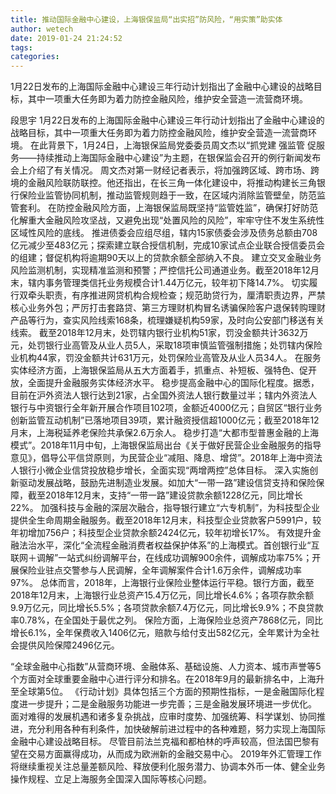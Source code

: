 ```yaml
---
title: 推动国际金融中心建设，上海银保监局“出实招”防风险，“用实策”助实体
author: wetech
date: 2019-01-24 21:24:52
tags: 
categories: 
---
```

1月22日发布的上海国际金融中心建设三年行动计划指出了金融中心建设的战略目标，其中一项重大任务即为着力防控金融风险，维护安全营造一流营商环境。
<!-- more -->
段思宇
1月22日发布的上海国际金融中心建设三年行动计划指出了金融中心建设的战略目标，其中一项重大任务即为着力防控金融风险，维护安全营造一流营商环境。
在此背景下，1月24日，上海银保监局党委委员周文杰以“抓党建 强监管 促服务——持续推动上海国际金融中心建设”为主题，在银保监会召开的例行新闻发布会上介绍了有关情况。
周文杰对第一财经记者表示，将加强跨区域、跨市场、跨境的金融风险联防联控。他还指出，在长三角一体化建设中，将推动构建长三角银行保险业监管协同机制，推动监管规则趋于一致，在区域内消除监管壁垒，防范监管套利。
在防控金融风险方面，上海银保监局既坚持“监管姓监”，确保打好防范化解重大金融风险攻坚战，又避免出现“处置风险的风险”，牢牢守住不发生系统性区域性风险的底线。
推进债委会应组尽组，辖内15家债委会涉及债务总额由708亿元减少至483亿元；探索建立联合授信机制，完成10家试点企业联合授信委员会的组建；督促机构将逾期90天以上的贷款余额全部纳入不良。
建立交叉金融业务风险监测机制，实现精准监测和预警；严控信托公司通道业务。截至2018年12月末，辖内事务管理类信托业务规模合计1.44万亿元，较年初下降14.7%。
切实履行双牵头职责，有序推进网贷机构合规检查；规范助贷行为，厘清职责边界，严禁核心业务外包；严厉打击套路贷、第三方理财机构冒名诱骗保险客户退保转购理财产品等行为，查实风险线索168条，梳理嫌疑机构59家，及时向公安部门移送有关线索。
截至2018年12月末，处罚辖内银行业机构51家，罚没金额共计3632万元，处罚银行业高管及从业人员5人，采取18项审慎监管强制措施；处罚辖内保险业机构44家，罚没金额共计631万元，处罚保险业高管及从业人员34人。
在服务实体经济方面，上海银保监局从五大方面着手，抓重点、补短板、强特色、促开放，全面提升金融服务实体经济水平。
稳步提高金融中心的国际化程度。据悉，目前在沪外资法人银行达到21家，占全国外资法人银行数量过半；辖内外资法人银行与中资银行全年新开展合作项目102项，金额近4000亿元；自贸区“银行业务创新监管互动机制”已落地项目39项，累计融资授信超1000亿元；截至2018年12月末，上海税延养老保险共承保2.6万余人。
稳步打造“大都市型普惠金融的上海模式”。2018年11月中旬，上海银保监局出台《关于做好民营企业金融服务的指导意见》，倡导公平信贷原则，为民营企业“减阻、降息、增贷”。2018年上海中资法人银行小微企业信贷投放稳步增长，全面实现“两增两控”总体目标。
深入实施创新驱动发展战略，鼓励先进制造业发展。如加大“一带一路”建设信贷支持和保险保障，截至2018年12月末，支持“一带一路”建设贷款余额1228亿元，同比增长22%。
加强科技与金融的深层次融合，指导银行建立“六专机制”，为科技型企业提供全生命周期金融服务。截至2018年12月末，科技型企业贷款客户5991户，较年初增加756户；科技型企业贷款余额2424亿元，较年初增长17%。
有效提升金融法治水平，深化“全流程金融消费者权益保护体系”的上海模式。首创银行业“互联网＋调解”一站式纠纷调解平台，在线成功调解900余件，调解成功率75%；开展保险业驻点交警参与人民调解，全年调解案件合计1.6万余件，调解成功率97%。
总体而言，2018年，上海银行业保险业整体运行平稳。银行方面，截至2018年12月末，上海银行业总资产15.4万亿元，同比增长4.6%；各项存款余额9.9万亿元，同比增长5.5%；各项贷款余额7.4万亿元，同比增长9.9%；不良贷款率0.78%，在全国处于最优之列。
保险方面，上海保险业总资产7868亿元，同比增长6.1%，全年保费收入1406亿元，赔款与给付支出582亿元，全年累计为全社会提供风险保障2496亿元。
 
 
“全球金融中心指数”从营商环境、金融体系、基础设施、人力资本、城市声誉等5个方面对全球重要金融中心进行评分和排名。在2018年9月的最新排名中，上海升至全球第5位。
《行动计划》具体包括三个方面的预期性指标，一是金融国际化程度进一步提升；二是金融服务功能进一步完善；三是金融发展环境进一步优化。
面对难得的发展机遇和诸多复杂挑战，应审时度势、加强统筹、科学谋划、协同推进，充分利用各种有利条件，加快破解前进过程中的各种难题，努力实现上海国际金融中心建设战略目标。
尽管目前法兰克福和都柏林的呼声较高，但法国巴黎有望在交易方面赢得成功，从而成为欧洲新的金融交易中心。
2019年外汇管理工作将继续重视关注总量差额风险、释放便利化服务潜力、协调本外币一体、健全业务操作规程、立足上海服务全国深入国际等核心问题。
